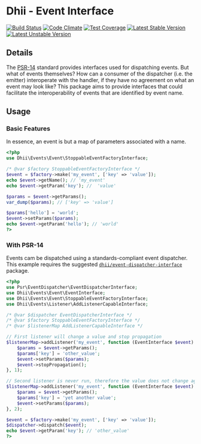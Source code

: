 # Dhii - Event Interface

[![Build Status](https://travis-ci.org/Dhii/event-interface.svg?branch=develop)](https://travis-ci.org/Dhii/event-interface)
[![Code Climate](https://codeclimate.com/github/Dhii/event-interface/badges/gpa.svg)](https://codeclimate.com/github/Dhii/event-interface)
[![Test Coverage](https://codeclimate.com/github/Dhii/event-interface/badges/coverage.svg)](https://codeclimate.com/github/Dhii/event-interface/coverage)
[![Latest Stable Version](https://poser.pugx.org/dhii/event-interface/version)](https://packagist.org/packages/dhii/event-interface)
[![Latest Unstable Version](https://poser.pugx.org/dhii/event-interface/v/unstable)](https://packagist.org/packages/dhii/event-interface)

## Details
The [PSR-14][] standard provides interfaces used for dispatching events. But what of events themselves?
How can a consumer of the dispatcher (i.e. the emitter) interoperate with the handler, if they have no agreement
on what an event may look like? This package aims to provide interfaces that could facilitate the interoperability
of events that are identified by event name.

## Usage
### Basic Features
In essence, an event is but a map of parameters associated with a name.

```php
<?php
use Dhii\Events\Event\StoppableEventFactoryInterface;

/* @var $factory StoppableEventFactoryInterface */
$event = $factory->make('my_event', ['key' => 'value']);
echo $event->getName(); // 'my_event'
echo $event->getParam('key'); //  'value'

$params = $event->getParams();
var_dump($params); // ['key' => 'value']

$params['hello'] = 'world';
$event->setParams($params);
echo $event->getParam('hello'); // 'world'
?>
```

### With PSR-14
Events cam be dispatched using a standards-compliant event dispatcher.
This example requires the suggested [`dhii/event-dispatcher-interface`][] package.
```php
<?php
use Psr\EventDispatcher\EventDispatcherInterface;
use Dhii\Events\Event\EventInterface;
use Dhii\Events\Event\StoppableEventFactoryInterface;
use Dhii\Events\Listener\AddListenerCapableInterface;

/* @var $dispatcher EventDispatcherInterface */
/* @var $factory StoppableEventFactoryInterface */
/* @var $listenerMap AddListenerCapableInterface */

// First listener will change a value and stop propagation
$listenerMap->addListener('my_event', function (EventInterface $event) {
    $params = $event->getParams();
    $params['key'] = 'other_value';
    $event->setParams($params);
    $event->stopPropagation();
}, 1);

// Second listener is never run, therefore the value does not change again
$listenerMap->addListener('my_event', function (EventInterface $event) {
    $params = $event->getParams();
    $params['key'] = 'yet another value';
    $event->setParams($params);
}, 2);

$event = $factory->make('my_event', ['key' => 'value']);
$dispatcher->dispatch($event);
echo $event->getParam('key'); // 'other_value'
?>
```

[PSR-14]: https://www.php-fig.org/psr/psr-14/
[`dhii/event-dispatcher-interface`]: https://packagist.org/packages/dhii/event-dispatcher-interface
